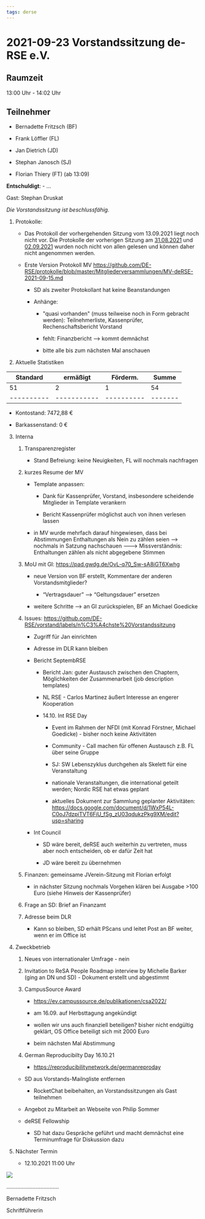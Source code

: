 ```yaml
---
tags: derse
---
```


2021-09-23 Vorstandssitzung de-RSE e.V.
=======================================

Raumzeit
--------

13:00 Uhr - 14:02 Uhr

Teilnehmer
----------

-   Bernadette Fritzsch (BF)

-   Frank Löffler (FL)

-   Jan Dietrich (JD)

-   Stephan Janosch (SJ)

-   Florian Thiery (FT) (ab 13:09)

**Entschuldigt**: - ...

Gast: Stephan Druskat

*Die Vorstandssitzung ist beschlussfähig.*

1.  Protokolle:

    -   Das Protokoll der vorhergehenden Sitzung vom 13.09.2021 liegt noch nicht
        vor. Die Protokolle der vorherigen Sitzung am
        [31.08.2021](https://github.com/DE-RSE/protokolle/blob/master/Vorstandssitzungen/Protokoll-Vorstand-deRSE-2021-08-31.md)
        und
        [02.09.2021](https://github.com/DE-RSE/protokolle/blob/master/Vorstandssitzungen/Protokoll-Vorstand-deRSE-2021-09-02.md)
        wurden noch nicht von allen gelesen und können daher nicht angenommen
        werden.

    -   Erste Version Protokoll MV
        https://github.com/DE-RSE/protokolle/blob/master/Mitgliederversammlungen/MV-deRSE-2021-09-15.md

        -   SD als zweiter Protokollant hat keine Beanstandungen

        -   Anhänge:

            -   "quasi vorhanden" (muss teilweise noch in Form gebracht werden):
                Teilnehmerliste, Kassenprüfer, Rechenschaftsbericht Vorstand

            -   fehlt: Finanzbericht --\> kommt demnächst

            -   bitte alle bis zum nächsten Mal anschauen

2.  Aktuelle Statistiken

| Standard | ermäßigt  | Förderm. | Summe | 
|----------|-----------|----------|-------| 
| 51       | 2         | 1        | 54    | 
|----------|-----------|----------|-------| 

-   Kontostand: 7472,88 €

-   Barkassenstand: 0 €

3.  Interna

    1.  Transparenzregister

        -   Stand Befreiung: keine Neuigkeiten, FL will nochmals nachfragen

    2.  kurzes Resume der MV

        -   Template anpassen:

            -   Dank für Kassenprüfer, Vorstand, insbesondere scheidende
                Mitglieder in Template verankern

            -   Bericht Kassenprüfer möglichst auch von ihnen verlesen lassen

        -   in MV wurde mehrfach darauf hingewiesen, dass bei Abstimmungen
            Enthaltungen als Nein zu zählen seien --\> nochmals in Satzung
            nachschauen ---\> Missverständnis: Enthaltungen zählen als nicht
            abgegebene Stimmen

    3.  MoU mit GI: https://pad.gwdg.de/OvL-q70_Sw-sA8iGT6Xwhg

        -   neue Version von BF erstellt, Kommentare der anderen
            Vorstandsmitglieder?

            -   “Vertragsdauer” --\> “Geltungsdauer” ersetzen

        -   weitere Schritte --\> an GI zurückspielen, BF an Michael Goedicke

    4.  Issues:
        https://github.com/DE-RSE/vorstand/labels/n%C3%A4chste%20Vorstandssitzung

        -   Zugriff für Jan einrichten

        -   Adresse im DLR kann bleiben

        -   Bericht SeptembRSE

            -   Bericht Jan: guter Austausch zwischen den Chaptern,
                Möglichkeiten der Zusammenarbeit (job description templates)

            -   NL RSE - Carlos Martinez äußert Interesse an engerer Kooperation

            -   14.10. Int RSE Day

                -   Event im Rahmen der NFDI (mit Konrad Förstner, Michael
                    Goedicke) - bisher noch keine Aktivitäten

                -   Community - Call machen für offenen Austausch z.B. FL über
                    seine Gruppe

                -   SJ: SW Lebenszyklus durchgehen als Skelett für eine
                    Veranstaltung

                -   nationale Veranstaltungen, die international geteilt werden;
                    Nordic RSE hat etwas geplant

                -   aktuelles Dokument zur Sammlung geplanter Aktivitäten:
                    https://docs.google.com/document/d/1WxP54L-C0oJ7dzpiTVT6FiU_fSg_zU03qdukzPkg9XM/edit?usp=sharing

        -   Int Council

            -   SD wäre bereit, deRSE auch weiterhin zu vertreten, muss aber
                noch entscheiden, ob er dafür Zeit hat

            -   JD wäre bereit zu übernehmen

    5.  Finanzen: gemeinsame JVerein-Sitzung mit Florian erfolgt

        -   in nächster Sitzung nochmals Vorgehen klären bei Ausgabe \>100 Euro
            (siehe Hinweis der Kassenprüfer)

    6.  Frage an SD: Brief an Finanzamt

    7.  Adresse beim DLR

        -   Kann so bleiben, SD erhält PScans und leitet Post an BF weiter, wenn
            er im Office ist

4.  Zweckbetrieb

    1.  Neues von internationaler Umfrage - nein

    2.  Invitation to ReSA People Roadmap interview by Michelle Barker (ging an
        DN und SD) - Dokument erstellt und abgestimmt

    3.  CampusSource Award

        -   https://ev.campussource.de/publikationen/csa2022/

        -   am 16.09. auf Herbsttagung angekündigt

        -   wollen wir uns auch finanziell beteiligen? bisher nicht endgültig
            geklärt, OS Office beteiligt sich mit 2000 Euro

        -   beim nächsten Mal Abstimmung

    4.  German Reproducibilty Day 16.10.21

        -   https://reproducibilitynetwork.de/germanreproday

    -   SD aus Vorstands-Mailngliste entfernen

        -   RocketChat beibehalten, an Vorstandssitzungen als Gast teilnehmen

    -   Angebot zu Mitarbeit an Webseite von Philip Sommer

    -   deRSE Fellowship

        -   SD hat dazu Gespräche geführt und macht demnächst eine Terminumfrage
            für Diskussion dazu

5.  Nächster Termin

    -   12.10.2021 11:00 Uhr

![](spacer.jpg)

..................................

Bernadette Fritzsch

Schriftführerin
